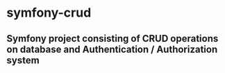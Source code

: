 # symfony-crud

## Symfony project consisting of CRUD operations on database and Authentication / Authorization system

